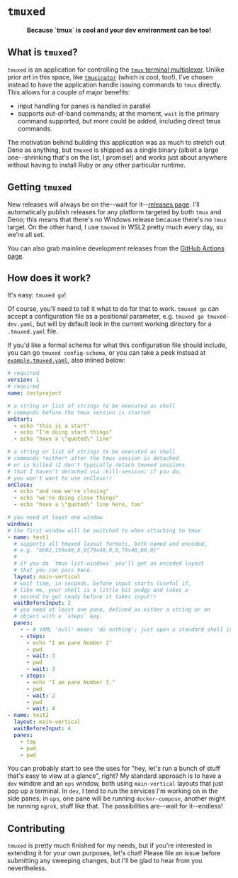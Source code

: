 # `tmuxed` #

<center><b>Because `tmux` is cool and your dev environment can be too!</b></center>

## What is `tmuxed`? ##
`tmuxed` is an application for controlling the [`tmux` terminal multiplexer](https://github.com/tmux/tmux). Unlike prior art in this space, like [`tmuxinator`](https://github.com/tmuxinator/tmuxinator) (which is cool, too!), I've chosen instead to have the application handle issuing commands to `tmux` directly. This allows for a couple of major benefits:

- input handling for panes is handled in parallel
- supports out-of-band commands; at the moment, `wait` is the primary command supported, but more could be added, including direct tmux commands.

The motivation behind building this application was as much to stretch out Deno as anything, but `tmuxed` is shipped as a single binary (albeit a large one--shrinking that's on the list, I promise!) and works just about anywhere without having to install Ruby or any other particular runtime.

## Getting `tmuxed` ##
New releases will always be on the--wait for it--[releases page](https://github.com/eropple/tmuxed/releases). I'll automatically publish releases for any platform targeted by both `tmux` and Deno; this means that there's no Windows release because there's no `tmux` target. On the other hand, I use `tmuxed` in WSL2 pretty much every day, so we're all set.

You can also grab mainline development releases from the [GitHub Actions page](https://github.com/eropple/tmuxed/actions).

## How does it work? ##
It's easy: `tmuxed go`!

Of course, you'll need to tell it what to do for that to work. `tmuxed go` can accept a configuration file as a positional parameter, e.g. `tmuxed go tmuxed-dev.yaml`, but will by default look in the current working directory for a `.tmuxed.yaml` file.

If you'd like a formal schema for what this configuration file should include, you can go `tmuxed config-schema`, or you can take a peek instead at [`example.tmuxed.yaml`](https://github.com/eropple/tmuxed/blob/main/example.tmuxed.yaml), also inlined below:

```yaml
# required
version: 1
# required
name: testproject

# a string or list of strings to be executed as shell
# commands before the tmux session is started
onStart:
  - echo "this is a start"
  - echo "I'm doing start things"
  - echo "have a \"quoted\" line"

# a string or list of strings to be executed as shell
# commands *either* after the tmux session is detached
# or is killed (I don't typically detach tmuxed sessions
# that I haven't detached via :kill-session; if you do,
# you won't want to use onClose!)
onClose:
  - echo "and now we're closing"
  - echo "we're doing close things"
  - echo "have a \"quoted\" line here, too"

# you need at least one window
windows:
# the first window will be switched to when attaching to tmux
- name: test1
  # supports all tmuxed layout formats, both named and encoded,
  # e.g. "bb62,159x48,0,0{79x48,0,0,79x48,80,0}"
  #
  # if you do `tmux list-windows` you'll get an encoded layout
  # that you can pass here.
  layout: main-vertical
  # wait time, in seconds, before input starts (useful if,
  # like me, your shell is a little bit pudgy and takes a
  # second to get ready before it takes input!)
  waitBeforeInput: 2
  # you need at least one pane, defined as either a string or an
  # object with a `steps` key.
  panes:
    - ~ # YAML 'null' means 'do nothing'; just open a standard shell in this pane
    - steps:
      - echo "I am pane Number 2"
      - pwd
      - wait: 3
      - pwd
      - wait: 3
    - steps:
      - echo "I am pane Number 3."
      - pwd
      - wait: 2
      - pwd
      - wait: 4
- name: test2
  layout: main-vertical
  waitBeforeInput: 4
  panes:
    - top
    - pwd
    - pwd
```

You can probably start to see the uses for "hey, let's run a bunch of stuff that's easy to view at a glance", right? My standard approach is to have a `dev` window and an `ops` window, both using `main-vertical` layouts that just pop up a terminal. In `dev`, I tend to run the services I'm working on in the side panes; in `ops`, one pane will be running `docker-compose`, another might be running `ngrok`, stuff like that. The possibilities are--wait for it--endless!

## Contributing ##

`tmuxed` is pretty much finished for my needs, but if you're interested in extending it for your own purposes, let's chat! Please file an issue before submitting any sweeping changes, but I'll be glad to hear from you nevertheless.
